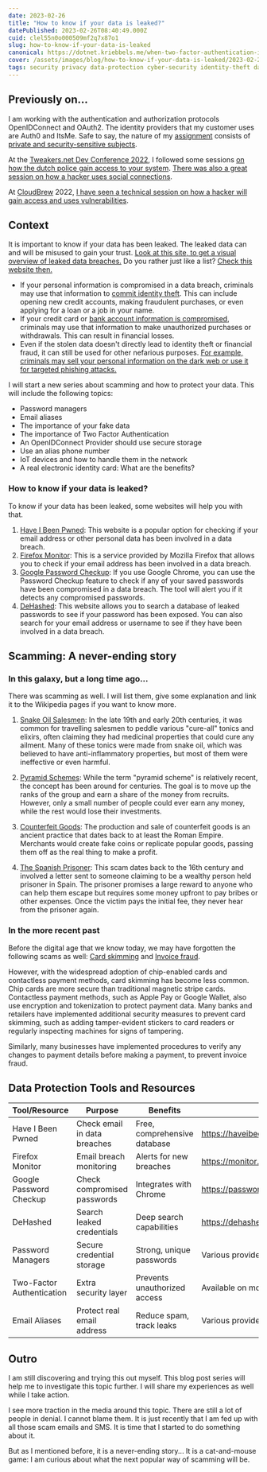 ```yaml
---
date: 2023-02-26
title: "How to know if your data is leaked?"
datePublished: 2023-02-26T08:40:49.000Z
cuid: clel55n0o000509mf2q7x87o1
slug: how-to-know-if-your-data-is-leaked
canonical: https://dotnet.kriebbels.me/when-two-factor-authentication-is-useless
cover: /assets/images/blog/how-to-know-if-your-data-is-leaked/2023-02-26-how-to-know-if-your-data-is-leaked.cover.jpeg
tags: security privacy data-protection cyber-security identity-theft data-breach scam-prevention
---
```


## Previously on...

I am working with the authentication and authorization protocols OpenIDConnect and OAuth2. The identity providers that my customer uses are Auth0 and ItsMe. Safe to say, the nature of my [assignment](https://dotnet.kriebbels.me/lets-zoom-in-on-my-first-assignment) consists of [private and security-sensitive subjects](https://dotnet.kriebbels.me/oauth2-open-id-connect-accessidtoken).

At the [Tweakers.net Dev Conference 2022](https://tweakers.net/partners/devsummit2022/), I followed some sessions [on how the dutch police gain access to your system](https://tweakers.net/partners/devsummit2022/1730/marjaharm/). [There was also a great session on how a hacker uses social connections](https://tweakers.net/partners/devsummit2022/1686/christiaannieuwlaat/).

At [CloudBrew](https://www.cloudbrew.be/) 2022, [I have seen a technical session on how a hacker will gain access and uses vulnerabilities](https://www.cloudbrew.be/2022/#session-offensive-azure-security).

## Context

It is important to know if your data has been leaked. The leaked data can and will be misused to gain your trust. [Look at this site, to get a visual overview of leaked data breaches.](https://www.informationisbeautiful.net/visualizations/worlds-biggest-data-breaches-hacks/) Do you rather just like a list? [Check this website then.](https://tech.co/news/data-breaches-updated-list)

- If your personal information is compromised in a data breach, criminals may use that information to [commit identity theft](https://www.vrt.be/vrtnws/nl/2022/11/16/identiteitsfraude-najaar-energie/). This can include opening new credit accounts, making fraudulent purchases, or even applying for a loan or a job in your name.
- If your credit card or [bank account information is compromised](https://datanews.knack.be/ict/nieuws/opnieuw-data-en-rekeningnummers-van-belgen-aangeboden-op-hackersforum/article-news-1927711.html?cookie_check=1677400142), criminals may use that information to make unauthorized purchases or withdrawals. This can result in financial losses.
- Even if the stolen data doesn't directly lead to identity theft or financial fraud, it can still be used for other nefarious purposes. [For example, criminals may sell your personal information on the dark web or use it for targeted phishing attacks.](https://itdaily.be/nieuws/security/veertig-procent-belgen-slachtoffer-van-phishing/)

I will start a new series about scamming and how to protect your data. This will include the following topics:

- Password managers
- Email aliases
- The importance of your fake data
- The importance of Two Factor Authentication
- An OpenIDConnect Provider should use secure storage
- Use an alias phone number
- IoT devices and how to handle them in the network
- A real electronic identity card: What are the benefits?

### How to know if your data is leaked?

To know if your data has been leaked, some websites will help you with that.

1. [Have I Been Pwned](https://haveibeenpwned.com/): This website is a popular option for checking if your email address or other personal data has been involved in a data breach.
2. [Firefox Monitor](https://monitor.firefox.com/): This is a service provided by Mozilla Firefox that allows you to check if your email address has been involved in a data breach.
3. [Google Password Checkup](https://passwords.google.com/checkup/): If you use Google Chrome, you can use the Password Checkup feature to check if any of your saved passwords have been compromised in a data breach. The tool will alert you if it detects any compromised passwords.
4. [DeHashed](https://dehashed.com/): This website allows you to search a database of leaked passwords to see if your password has been exposed. You can also search for your email address or username to see if they have been involved in a data breach.

## Scamming: A never-ending story

### In this galaxy, but a long time ago...

There was scamming as well. I will list them, give some explanation and link it to the Wikipedia pages if you want to know more.

1. [Snake Oil Salesmen](https://en.wikipedia.org/wiki/Snake_oil):
   In the late 19th and early 20th centuries, it was common for travelling salesmen to peddle various "cure-all" tonics and elixirs, often claiming they had medicinal properties that could cure any ailment. Many of these tonics were made from snake oil, which was believed to have anti-inflammatory properties, but most of them were ineffective or even harmful.

2. [Pyramid Schemes](https://en.wikipedia.org/wiki/Pyramid_scheme): While the term "pyramid scheme" is relatively recent, the concept has been around for centuries. The goal is to move up the ranks of the group and earn a share of the money from recruits. However, only a small number of people could ever earn any money, while the rest would lose their investments.

3. [Counterfeit Goods](https://en.wikipedia.org/wiki/Counterfeit): The production and sale of counterfeit goods is an ancient practice that dates back to at least the Roman Empire. Merchants would create fake coins or replicate popular goods, passing them off as the real thing to make a profit.

4. [The Spanish Prisoner](https://en.wikipedia.org/wiki/Spanish_Prisoner): This scam dates back to the 16th century and involved a letter sent to someone claiming to be a wealthy person held prisoner in Spain. The prisoner promises a large reward to anyone who can help them escape but requires some money upfront to pay bribes or other expenses. Once the victim pays the initial fee, they never hear from the prisoner again.

### In the more recent past

Before the digital age that we know today, we may have forgotten the following scams as well: [Card skimming](https://en.wikipedia.org/wiki/Card_skimming) and [Invoice fraud](https://en.wikipedia.org/wiki/Invoice_fraud).

However, with the widespread adoption of chip-enabled cards and contactless payment methods, card skimming has become less common. Chip cards are more secure than traditional magnetic stripe cards. Contactless payment methods, such as Apple Pay or Google Wallet, also use encryption and tokenization to protect payment data. Many banks and retailers have implemented additional security measures to prevent card skimming, such as adding tamper-evident stickers to card readers or regularly inspecting machines for signs of tampering.

Similarly, many businesses have implemented procedures to verify any changes to payment details before making a payment, to prevent invoice fraud.

## Data Protection Tools and Resources

| Tool/Resource | Purpose | Benefits | Website |
|---------------|---------|----------|---------|
| Have I Been Pwned | Check email in data breaches | Free, comprehensive database | https://haveibeenpwned.com/ |
| Firefox Monitor | Email breach monitoring | Alerts for new breaches | https://monitor.firefox.com/ |
| Google Password Checkup | Check compromised passwords | Integrates with Chrome | https://passwords.google.com/checkup/ |
| DeHashed | Search leaked credentials | Deep search capabilities | https://dehashed.com/ |
| Password Managers | Secure credential storage | Strong, unique passwords | Various providers |
| Two-Factor Authentication | Extra security layer | Prevents unauthorized access | Available on most services |
| Email Aliases | Protect real email address | Reduce spam, track leaks | Various providers |

## Outro

I am still discovering and trying this out myself. This blog post series will help me to investigate this topic further. I will share my experiences as well while I take action.

I see more traction in the media around this topic. There are still a lot of people in denial. I cannot blame them. It is just recently that I am fed up with all those scam emails and SMS. It is time that I started to do something about it.

But as I mentioned before, it is a never-ending story... It is a cat-and-mouse game: I am curious about what the next popular way of scamming will be.
